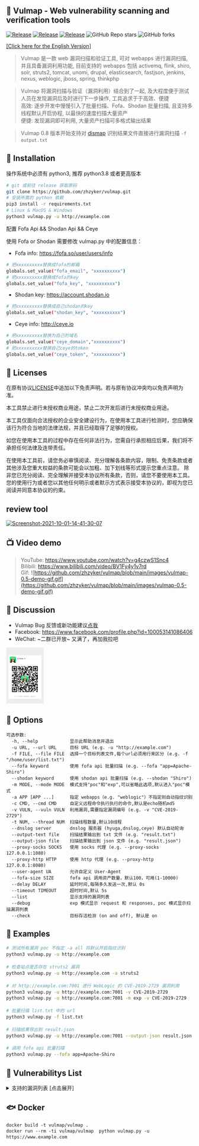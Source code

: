 ## 🌟 Vulmap - Web vulnerability scanning and verification tools
<a href="https://github.com/zhzyker/vulmap"><img alt="Release" src="https://img.shields.io/badge/python-3.8+-blueviolet"></a>
<a href="https://github.com/zhzyker/vulmap"><img alt="Release" src="https://img.shields.io/badge/Version-vulmap 0.8-yellow"></a>
<a href="https://github.com/zhzyker/vulmap"><img alt="Release" src="https://img.shields.io/badge/LICENSE-GPL-ff69b4"></a>
![GitHub Repo stars](https://img.shields.io/github/stars/zhzyker/vulmap?color=gree)
![GitHub forks](https://img.shields.io/github/forks/zhzyker/vulmap)

 
[[Click here for the English Version]](https://github.com/zhzyker/vulmap/blob/main/readme.us-en.md)  
> Vulmap 是一款 web 漏洞扫描和验证工具, 可对 webapps 进行漏洞扫描, 并且具备漏洞利用功能, 目前支持的 webapps 包括 activemq, flink, shiro, solr, struts2, tomcat, unomi, drupal, elasticsearch, fastjson, jenkins, nexus, weblogic, jboss, spring, thinkphp

> Vulmap 将漏洞扫描与验证（漏洞利用）结合到了一起, 及大程度便于测试人员在发现漏洞后及时进行下一步操作, 工具追求于于高效、便捷  
高效: 逐步开发中慢慢引入了批量扫描、Fofa、Shodan 批量扫描, 且支持多线程默认开启协程, 以最快的速度扫描大量资产  
便捷: 发现漏洞即可利用, 大量资产扫描可多格式输出结果

> Vulmap 0.8 版本开始支持对 [dismap](https://github.com/zhzyker/dismap) 识别结果文件直接进行漏洞扫描 `-f output.txt`


## 🛒 Installation
操作系统中必须有 python3, 推荐 python3.8 或者更高版本
```bash
# git 或前往 release 获取原码
git clone https://github.com/zhzyker/vulmap.git
# 安装所需的 python 依赖
pip3 install -r requirements.txt
# Linux & MacOS & Windows
python3 vulmap.py -u http://example.com
```
配置 Fofa Api && Shodan Api && Ceye  

使用 Fofa or Shodan 需要修改 vulmap.py 中的配置信息：  

* Fofa info: https://fofa.so/user/users/info  
```bash
# 把xxxxxxxxxx替换成fofa的邮箱
globals.set_value("fofa_email", "xxxxxxxxxx")  
# 把xxxxxxxxxx替换成fofa的key
globals.set_value("fofa_key", "xxxxxxxxxx")  
```
* Shodan key: https://account.shodan.io  
```bash
# 把xxxxxxxxxx替换成自己shodan的key
globals.set_value("shodan_key", "xxxxxxxxxx")  
```
* Ceye info: http://ceye.io  
```bash
# 把xxxxxxxxxx替换为自己的域名
globals.set_value("ceye_domain","xxxxxxxxxx")  
# 把xxxxxxxxxx替换自己ceye的token
globals.set_value("ceye_token", "xxxxxxxxxx")  
```

## 📑 Licenses
在原有协议[LICENSE](https://github.com/zhzyker/vulmap/blob/main/LICENSE)中追加以下免责声明。若与原有协议冲突均以免责声明为准。  

本工具禁止进行未授权商业用途，禁止二次开发后进行未授权商业用途。  

本工具仅面向合法授权的企业安全建设行为，在使用本工具进行检测时，您应确保该行为符合当地的法律法规，并且已经取得了足够的授权。  

如您在使用本工具的过程中存在任何非法行为，您需自行承担相应后果，我们将不承担任何法律及连带责任。 

在使用本工具前，请您务必审慎阅读、充分理解各条款内容，限制、免责条款或者其他涉及您重大权益的条款可能会以加粗、加下划线等形式提示您重点注意。 除非您已充分阅读、完全理解并接受本协议所有条款，否则，请您不要使用本工具。您的使用行为或者您以其他任何明示或者默示方式表示接受本协议的，即视为您已阅读并同意本协议的约束。  

## review tool
<a href="https://ibb.co/Y25YYtk"><img src="https://i.ibb.co/F6QNNBw/Screenshot-2021-10-01-14-41-30-07.png" alt="Screenshot-2021-10-01-14-41-30-07" border="0"></a>

## 📺 Video demo
> YouTube:  https://www.youtube.com/watch?v=g4czwS1Snc4  
> Bilibili: https://www.bilibili.com/video/BV1Fy4y1v7rd  
> Gif: ![https://github.com/zhzyker/vulmap/blob/main/images/vulmap-0.5-demo-gif.gif](https://github.com/zhzyker/vulmap/blob/main/images/vulmap-0.5-demo-gif.gif)


## 🙋 Discussion
* Vulmap Bug 反馈或新功能建议[点我](https://github.com/zhzyker/vulmap/issues)
* Facebook: https://www.facebook.com/profile.php?id=100053141086406
* WeChat: ~二群已开放~ 又满了，再加我拉吧    
<p>
    <img alt="QR-code" src="https://github.com/zhzyker/zhzyker/blob/main/my-wechat.jpg" width="20%" height="20%" style="max-width:100%;">
</p>

## 🔧 Options
``` 
可选参数:
  -h, --help            显示此帮助消息并退出
  -u URL, --url URL     目标 URL (e.g. -u "http://example.com")
  -f FILE, --file FILE  选择一个目标列表文件,每个url必须用行来区分 (e.g. -f "/home/user/list.txt")
  --fofa keyword        使用 fofa api 批量扫描 (e.g. --fofa "app=Apache-Shiro")
  --shodan keyword      使用 shodan api 批量扫描 (e.g. --shodan "Shiro")
  -m MODE, --mode MODE  模式支持"poc"和"exp",可以省略此选项,默认进入"poc"模式
  -a APP [APP ...]      指定 webapps（e.g. "weblogic"）不指定则自动指纹识别
  -c CMD, --cmd CMD     自定义远程命令执行执行的命令,默认是echo随机md5
  -v VULN, --vuln VULN  利用漏洞,需要指定漏洞编号 (e.g. -v "CVE-2019-2729")
  -t NUM, --thread NUM  扫描线程数量,默认10线程
  --dnslog server       dnslog 服务器 (hyuga,dnslog,ceye) 默认自动轮询
  --output-text file    扫描结果输出到 txt 文件 (e.g. "result.txt")
  --output-json file    扫描结果输出到 json 文件 (e.g. "result.json")
  --proxy-socks SOCKS   使用 socks 代理 (e.g. --proxy-socks 127.0.0.1:1080)
  --proxy-http HTTP     使用 http 代理 (e.g. --proxy-http 127.0.0.1:8080)
  --user-agent UA       允许自定义 User-Agent
  --fofa-size SIZE      fofa api 调用资产数量，默认100，可用(1-10000)
  --delay DELAY         延时时间,每隔多久发送一次,默认 0s
  --timeout TIMEOUT     超时时间,默认 5s
  --list                显示支持的漏洞列表
  --debug               exp 模式显示 request 和 responses, poc 模式显示扫描漏洞列表
  --check               目标存活检测 (on and off), 默认是 on
```

## 🐾 Examples
```bash
# 测试所有漏洞 poc 不指定 -a all 将默认开启指纹识别
python3 vulmap.py -u http://example.com

# 检查站点是否存在 struts2 漏洞
python3 vulmap.py -u http://example.com -a struts2

# 对 http://example.com:7001 进行 WebLogic 的 CVE-2019-2729 漏洞利用
python3 vulmap.py -u http://example.com:7001 -v CVE-2019-2729
python3 vulmap.py -u http://example.com:7001 -m exp -v CVE-2019-2729

# 批量扫描 list.txt 中的 url
python3 vulmap.py -f list.txt

# 扫描结果导出到 result.json
python3 vulmap.py -u http://example.com:7001 --output-json result.json

# 调用 fofa api 批量扫描
python3 vulmap.py --fofa app=Apache-Shiro
```

## 🍵 Vulnerabilitys List
<details>
<summary>支持的漏洞列表 [点击展开] </summary>  
 
```
 +-------------------+------------------+-----+-----+-------------------------------------------------------------+
 | Target type       | Vuln Name        | Poc | Exp | Impact Version && Vulnerability description                 |
 +-------------------+------------------+-----+-----+-------------------------------------------------------------+
 | Apache ActiveMQ   | CVE-2015-5254    |  Y  |  N  | < 5.13.0, deserialization remote code execution             |
 | Apache ActiveMQ   | CVE-2016-3088    |  Y  |  Y  | < 5.14.0, http put&move upload webshell                     |
 | Apache Druid      | CVE-2021-25646   |  Y  |  Y  | < 0.20.1, apache druid console remote code execution        |
 | Apache Flink      | CVE-2020-17518   |  Y  |  N  | < 1.11.3 or < 1.12.0, upload path traversal                 |
 | Apache Flink      | CVE-2020-17519   |  Y  |  Y  | 1.5.1 - 1.11.2, 'jobmanager/logs' path traversal            |
 | Apache OFBiz      | CVE-2021-26295   |  Y  |  N  | < 17.12.06, rmi deserializes arbitrary code execution       |
 | Apache OFBiz      | CVE-2021-29200   |  Y  |  N  | < 17.12.07, rmi deserializes arbitrary code execution       |
 | Apache OFBiz      | CVE-2021-30128   |  Y  |  Y  | < 17.12.07, deserialize remote command execution            | 
 | Apache Shiro      | CVE-2016-4437    |  Y  |  Y  | <= 1.2.4, shiro-550, rememberme deserialization rce         |
 | Apache Solr       | CVE-2017-12629   |  Y  |  Y  | < 7.1.0, runexecutablelistener rce & xxe, only rce is here  |
 | Apache Solr       | CVE-2019-0193    |  Y  |  N  | < 8.2.0, dataimporthandler module remote code execution     |
 | Apache Solr       | CVE-2019-17558   |  Y  |  Y  | 5.0.0 - 8.3.1, velocity response writer rce                 |
 | Apache Solr       | time-2021-0318   |  Y  |  Y  | all, apache solr arbitrary file reading                     |
 | Apache Solr       | CVE-2021-27905   |  Y  |  N  | 7.0.0-7.7.3, 8.0.0-8.8.1, replication handler ssrf          |
 | Apache Struts2    | S2-005           |  Y  |  Y  | 2.0.0 - 2.1.8.1, cve-2010-1870 parameters interceptor rce   |
 | Apache Struts2    | S2-008           |  Y  |  Y  | 2.0.0 - 2.3.17, debugging interceptor rce                   |
 | Apache Struts2    | S2-009           |  Y  |  Y  | 2.1.0 - 2.3.1.1, cve-2011-3923 ognl interpreter rce         |
 | Apache Struts2    | S2-013           |  Y  |  Y  | 2.0.0 - 2.3.14.1, cve-2013-1966 ognl interpreter rce        |
 | Apache Struts2    | S2-015           |  Y  |  Y  | 2.0.0 - 2.3.14.2, cve-2013-2134 ognl interpreter rce        |
 | Apache Struts2    | S2-016           |  Y  |  Y  | 2.0.0 - 2.3.15, cve-2013-2251 ognl interpreter rce          |
 | Apache Struts2    | S2-029           |  Y  |  Y  | 2.0.0 - 2.3.24.1, ognl interpreter rce                      |
 | Apache Struts2    | S2-032           |  Y  |  Y  | 2.3.20-28, cve-2016-3081 rce can be performed via method    |
 | Apache Struts2    | S2-045           |  Y  |  Y  | 2.3.5-31, 2.5.0-10, cve-2017-5638 jakarta multipart rce     |
 | Apache Struts2    | S2-046           |  Y  |  Y  | 2.3.5-31, 2.5.0-10, cve-2017-5638 jakarta multipart rce     |
 | Apache Struts2    | S2-048           |  Y  |  Y  | 2.3.x, cve-2017-9791 struts2-struts1-plugin rce             |
 | Apache Struts2    | S2-052           |  Y  |  Y  | 2.1.2 - 2.3.33, 2.5 - 2.5.12 cve-2017-9805 rest plugin rce  |
 | Apache Struts2    | S2-057           |  Y  |  Y  | 2.0.4 - 2.3.34, 2.5.0-2.5.16, cve-2018-11776 namespace rce  |
 | Apache Struts2    | S2-059           |  Y  |  Y  | 2.0.0 - 2.5.20, cve-2019-0230 ognl interpreter rce          |
 | Apache Struts2    | S2-061           |  Y  |  Y  | 2.0.0-2.5.25, cve-2020-17530 ognl interpreter rce           |
 | Apache Struts2    | S2-devMode       |  Y  |  Y  | 2.1.0 - 2.5.1, devmode remote code execution                |
 | Apache Tomcat     | Examples File    |  Y  |  N  | all version, /examples/servlets/servlet                     |
 | Apache Tomcat     | CVE-2017-12615   |  Y  |  Y  | 7.0.0 - 7.0.81, put method any files upload                 |
 | Apache Tomcat     | CVE-2020-1938    |  Y  |  Y  | 6, 7 < 7.0.100, 8 < 8.5.51, 9 < 9.0.31 arbitrary file read  |
 | Apache Unomi      | CVE-2020-13942   |  Y  |  Y  | < 1.5.2, apache unomi remote code execution                 |
 | CoreMail          | time-2021-0414   |  Y  |  N  | Coremail configuration information disclosure vulnerability |
 | Drupal            | CVE-2018-7600    |  Y  |  Y  | 6.x, 7.x, 8.x, drupalgeddon2 remote code execution          |
 | Drupal            | CVE-2018-7602    |  Y  |  Y  | < 7.59, < 8.5.3 (except 8.4.8) drupalgeddon2 rce            |
 | Drupal            | CVE-2019-6340    |  Y  |  Y  | < 8.6.10, drupal core restful remote code execution         |
 | Ecology           | time-2021-0515   |  Y  |  Y  | <= 9.0, e-cology oa workflowservicexml rce                  |
 | Elasticsearch     | CVE-2014-3120    |  Y  |  Y  | < 1.2, elasticsearch remote code execution                  |
 | Elasticsearch     | CVE-2015-1427    |  Y  |  Y  | < 1.3.7, < 1.4.3, elasticsearch remote code execution       |
 | Exchange          | CVE-2021-26855   |  Y  |  N  | 2010 2013 2016 2019, microsoft exchange server ssrf         |
 | Exchange          | CVE-2021-27065   |  Y  |  Y  | 2010 2013 2016 2019, exchange arbitrary file write          |
 | Eyou Email        | CNVD-2021-26422  |  Y  |  Y  | eyou email system has remote command execution              |
 | F5 BIG-IP         | CVE-2020-5902    |  Y  |  Y  | < 11.6.x, f5 big-ip remote code execution                   |
 | F5 BIG-IP         | CVE-2021-22986   |  Y  |  Y  | < 16.0.1, f5 big-ip remote code execution                   |
 | Fastjson          | VER-1224-1       |  Y  |  Y  | <= 1.2.24 fastjson parse object remote code execution       |
 | Fastjson          | VER-1224-2       |  Y  |  Y  | <= 1.2.24 fastjson parse object remote code execution       |
 | Fastjson          | VER-1224-3       |  Y  |  Y  | <= 1.2.24 fastjson parse object remote code execution       |
 | Fastjson          | VER-1247         |  Y  |  Y  | <= 1.2.47 fastjson autotype remote code execution           |
 | Fsatjson          | VER-1262         |  Y  |  Y  | <= 1.2.62 fastjson autotype remote code execution           |
 | Jenkins           | CVE-2017-1000353 |  Y  |  N  | <= 2.56, LTS <= 2.46.1, jenkins-ci remote code execution    |
 | Jenkins           | CVE-2018-1000861 |  Y  |  Y  | <= 2.153, LTS <= 2.138.3, remote code execution             |
 | Laravel           | CVE-2018-15133   |  N  |  Y  | 5.5.x <= 5.5.40, 5.6.x <= 5.6.29, laravel get app_key rce   |
 | Laravel           | CVE-2021-3129    |  Y  |  N  | ignition <= 2.5.1, laravel debug mode remote code execution |
 | Nexus OSS/Pro     | CVE-2019-7238    |  Y  |  Y  | 3.6.2 - 3.14.0, remote code execution vulnerability         |
 | Nexus OSS/Pro     | CVE-2020-10199   |  Y  |  Y  | 3.x <= 3.21.1, remote code execution vulnerability          |
 | Node.JS           | CVE-2021-21315   |  Y  |  N  | systeminformation < 5.3.1, node.js command injection        |
 | Oracle Weblogic   | CVE-2014-4210    |  Y  |  N  | 10.0.2 - 10.3.6, weblogic ssrf vulnerability                |
 | Oracle Weblogic   | CVE-2016-0638    |  Y  |  N  | 10.3.6.0, 12.2.1-3, t3 deserialization rce                  |
 | Oracle Weblogic   | CVE-2017-3506    |  Y  |  Y  | 10.3.6.0, 12.1.3.0, 12.2.1.0-2, weblogic wls-wsat rce       |
 | Oracle Weblogic   | CVE-2017-10271   |  Y  |  Y  | 10.3.6.0, 12.1.3.0, 12.2.1.1-2, weblogic wls-wsat rce       |
 | Oracle Weblogic   | CVE-2018-2894    |  Y  |  Y  | 12.1.3.0, 12.2.1.2-3, deserialization any file upload       |
 | Oracle Weblogic   | CVE-2018-3191    |  Y  |  N  | 10.3.6.0, 12.1.3.0, 12.2.1.3, t3 deserialization rce        |
 | Oracle Weblogic   | CVE-2019-2725    |  Y  |  Y  | 10.3.6.0, 12.1.3.0, weblogic wls9-async deserialization rce |
 | Oracle Weblogic   | CVE-2019-2890    |  Y  |  N  | 10.3.6.0, 12.1.3.0, 12.2.1.3, t3 deserialization rce        |
 | Oracle Weblogic   | CVE-2019-2729    |  Y  |  Y  | 10.3.6.0, 12.1.3.0, 12.2.1.3 wls9-async deserialization rce |
 | Oracle Weblogic   | CVE-2020-2551    |  Y  |  N  | 10.3.6.0, 12.1.3.0, 12.2.1.3-4, wlscore deserialization rce |
 | Oracle Weblogic   | CVE-2020-2555    |  Y  |  Y  | 3.7.1.17, 12.1.3.0.0, 12.2.1.3-4.0, t3 deserialization rce  |
 | Oracle Weblogic   | CVE-2020-2883    |  Y  |  Y  | 10.3.6.0, 12.1.3.0, 12.2.1.3-4, iiop t3 deserialization rce |
 | Oracle Weblogic   | CVE-2020-14882   |  Y  |  Y  | 10.3.6.0, 12.1.3.0, 12.2.1.3-4, 14.1.1.0, console rce       |
 | Oracle Weblogic   | CVE-2020-2109    |  Y  |  Y  | 10.3.6.0, 12.1.3.0, 12.2.1.3-4, 14.1.1.0, unauthorized jndi |
 | QiAnXin           | time-2021-0410   |  Y  |  Y  | qianxin ns-ngfw netkang next generation firewall front rce  |
 | RedHat JBoss      | CVE-2010-0738    |  Y  |  Y  | 4.2.0 - 4.3.0, jmx-console deserialization any files upload |
 | RedHat JBoss      | CVE-2010-1428    |  Y  |  Y  | 4.2.0 - 4.3.0, web-console deserialization any files upload |
 | RedHat JBoss      | CVE-2015-7501    |  Y  |  Y  | 5.x, 6.x, jmxinvokerservlet deserialization any file upload |
 | RuiJie            | time_2021_0424   |  Y  |  N  | get account password, background rce                        |
 | Saltstack         | CVE-2021-25282   |  Y  |  Y  | < 3002.5, saltStack arbitrary file writing vulnerability    |
 | Spring Data       | CVE-2018-1273    |  Y  |  Y  | 1.13 - 1.13.10, 2.0 - 2.0.5, spring data commons rce        |
 | Spring Cloud      | CVE-2019-3799    |  Y  |  Y  | 2.1.0-2.1.1, 2.0.0-2.0.3, 1.4.0-1.4.5, directory traversal  |
 | Spring Cloud      | CVE-2020-5410    |  Y  |  Y  | < 2.2.3, < 2.1.9, directory traversal vulnerability         |
 | ThinkPHP          | CVE-2019-9082    |  Y  |  Y  | < 3.2.4, thinkphp rememberme deserialization rce            |
 | ThinkPHP          | CVE-2018-20062   |  Y  |  Y  | <= 5.0.23, 5.1.31, thinkphp rememberme deserialization rce  |
 | Vmware vCenter    | time-2020-1013   |  Y  |  N  | <= 6.5u1, vmware vcenter arbitrary file reading (not cve)   |
 | Vmware vCenter    | CVE-2021-21972   |  Y  |  Y  | 7.0 < 7.0U1c, 6.7 < 6.7U3l, 6.5 < 6.5U3n, any file upload   |
 | VMware vRealize   | CVE-2021-21975   |  Y  |  N  | <= 8.3.0, vmware vrealize operations manager api ssrf       |
 +-------------------+------------------+-----+-----+-------------------------------------------------------------+
```
</details>

## 🐟 Docker

```shell
docker build -t vulmap/vulmap .
docker run --rm -ti vulmap/vulmap  python vulmap.py -u https://www.example.com
```
